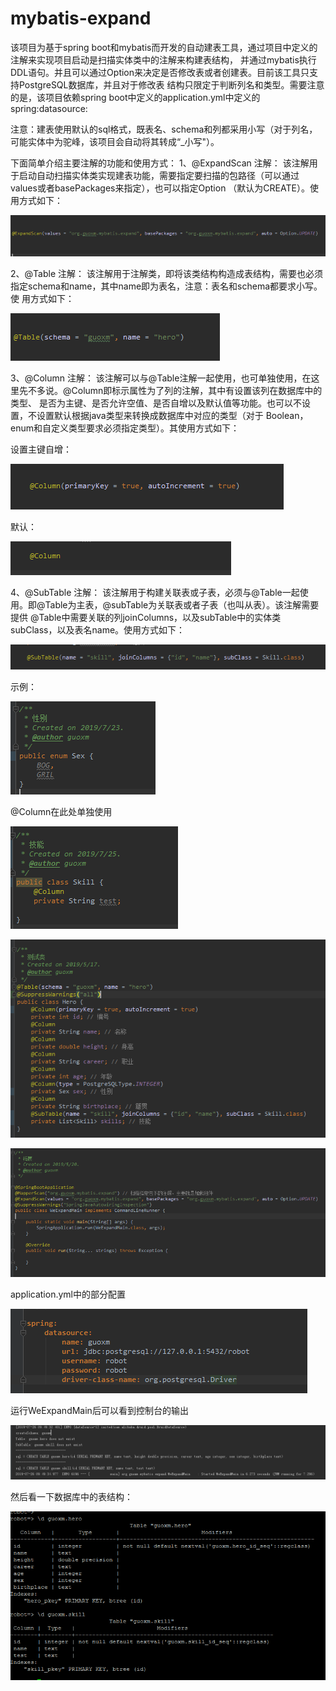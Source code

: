 # mybatis-expand

该项目为基于spring boot和mybatis而开发的自动建表工具，通过项目中定义的注解来实现项目启动是扫描实体类中的注解来构建表结构，
并通过mybatis执行DDL语句。并且可以通过Option来决定是否修改表或者创建表。目前该工具只支持PostgreSQL数据库，并且对于修改表
结构只限定于判断列名和类型。需要注意的是，该项目依赖spring boot中定义的application.yml中定义的spring:datasource:

注意：建表使用默认的sql格式，既表名、schema和列都采用小写（对于列名，可能实体中为驼峰，该项目会自动将其转成“_小写"）。

下面简单介绍主要注解的功能和使用方式：
1、@ExpandScan 注解：
该注解用于启动自动扫描实体类实现建表功能，需要指定要扫描的包路径（可以通过values或者basePackages来指定），也可以指定Option
（默认为CREATE）。使用方式如下：

![image](https://github.com/Guo-xm/mybatis-expand/blob/master/images/ExpandScan.png)

2、@Table 注解：
该注解用于注解类，即将该类结构构造成表结构，需要也必须指定schema和name，其中name即为表名，注意：表名和schema都要求小写。使
用方式如下：

![image](https://github.com/Guo-xm/mybatis-expand/blob/master/images/Table.png)

3、@Column 注解：
该注解可以与@Table注解一起使用，也可单独使用，在这里先不多说。@Column即标示属性为了列的注解，其中有设置该列在数据库中的类型、
是否为主键、是否允许空值、是否自增以及默认值等功能。也可以不设置，不设置默认根据java类型来转换成数据库中对应的类型（对于
Boolean，enum和自定义类型要求必须指定类型）。其使用方式如下：

设置主键自增：

![image](https://github.com/Guo-xm/mybatis-expand/blob/master/images/Column.png)

默认：

![image](https://github.com/Guo-xm/mybatis-expand/blob/master/images/Column2.png)

4、@SubTable 注解：
该注解用于构建关联表或子表，必须与@Table一起使用。即@Table为主表，@subTable为关联表或者子表（也叫从表）。该注解需要提供
@Table中需要关联的列joinColumns，以及subTable中的实体类subClass，以及表名name。使用方式如下：

![image](https://github.com/Guo-xm/mybatis-expand/blob/master/images/SubTable.png)


示例：

![image](https://github.com/Guo-xm/mybatis-expand/blob/master/images/sex.png)

@Column在此处单独使用

![image](https://github.com/Guo-xm/mybatis-expand/blob/master/images/Skill.png)

![image](https://github.com/Guo-xm/mybatis-expand/blob/master/images/Hero.png)

![image](https://github.com/Guo-xm/mybatis-expand/blob/master/images/WeExpandMain.png)

application.yml中的部分配置

![image](https://github.com/Guo-xm/mybatis-expand/blob/master/images/spring-datasource.png)


运行WeExpandMain后可以看到控制台的输出

![image](https://github.com/Guo-xm/mybatis-expand/blob/master/images/control.png)


然后看一下数据库中的表结构：

![image](https://github.com/Guo-xm/mybatis-expand/blob/master/images/db.png)





        

